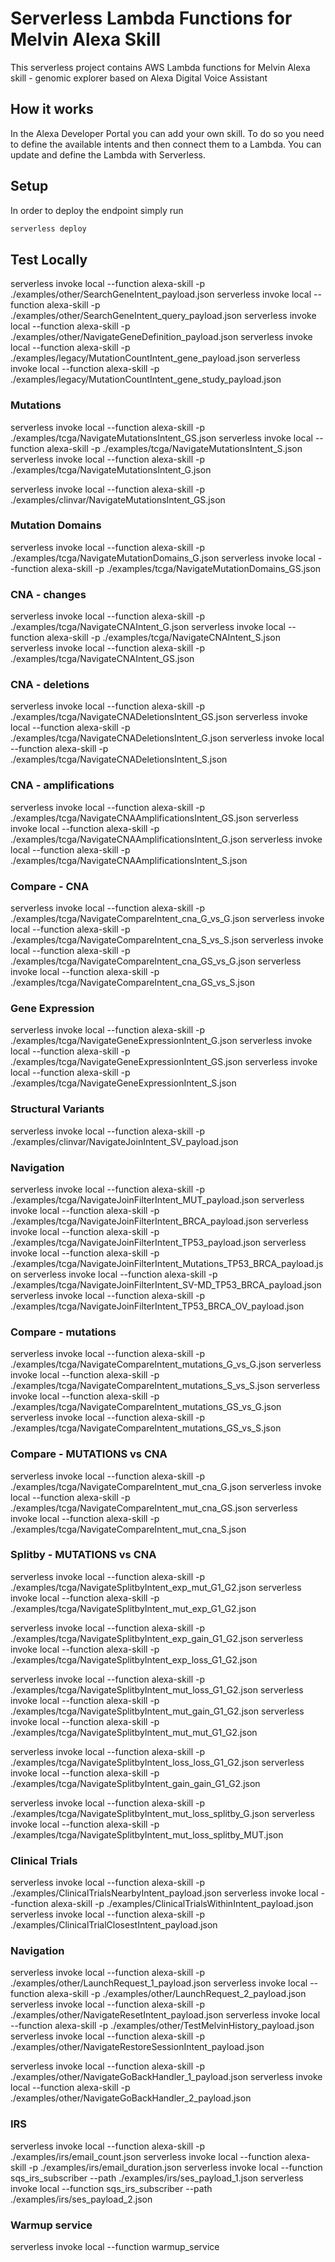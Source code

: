 # Serverless Lambda Functions for Melvin Alexa Skill

This serverless project contains AWS Lambda functions for Melvin Alexa skill - genomic explorer based on Alexa Digital Voice Assistant


## How it works

In the Alexa Developer Portal you can add your own skill. To do so you need to define the available intents and then connect them to a Lambda. You can update and define the Lambda with Serverless.

## Setup

In order to deploy the endpoint simply run

```bash
serverless deploy
```

## Test Locally

serverless invoke local --function alexa-skill -p ./examples/other/SearchGeneIntent_payload.json
serverless invoke local --function alexa-skill -p ./examples/other/SearchGeneIntent_query_payload.json
serverless invoke local --function alexa-skill -p ./examples/other/NavigateGeneDefinition_payload.json
serverless invoke local --function alexa-skill -p ./examples/legacy/MutationCountIntent_gene_payload.json
serverless invoke local --function alexa-skill -p ./examples/legacy/MutationCountIntent_gene_study_payload.json


### Mutations
serverless invoke local --function alexa-skill -p ./examples/tcga/NavigateMutationsIntent_GS.json
serverless invoke local --function alexa-skill -p ./examples/tcga/NavigateMutationsIntent_S.json
serverless invoke local --function alexa-skill -p ./examples/tcga/NavigateMutationsIntent_G.json

serverless invoke local --function alexa-skill -p ./examples/clinvar/NavigateMutationsIntent_GS.json


### Mutation Domains
serverless invoke local --function alexa-skill -p ./examples/tcga/NavigateMutationDomains_G.json
serverless invoke local --function alexa-skill -p ./examples/tcga/NavigateMutationDomains_GS.json


### CNA - changes
serverless invoke local --function alexa-skill -p ./examples/tcga/NavigateCNAIntent_G.json
serverless invoke local --function alexa-skill -p ./examples/tcga/NavigateCNAIntent_S.json
serverless invoke local --function alexa-skill -p ./examples/tcga/NavigateCNAIntent_GS.json


### CNA - deletions
serverless invoke local --function alexa-skill -p ./examples/tcga/NavigateCNADeletionsIntent_GS.json
serverless invoke local --function alexa-skill -p ./examples/tcga/NavigateCNADeletionsIntent_G.json
serverless invoke local --function alexa-skill -p ./examples/tcga/NavigateCNADeletionsIntent_S.json


### CNA - amplifications
serverless invoke local --function alexa-skill -p ./examples/tcga/NavigateCNAAmplificationsIntent_GS.json
serverless invoke local --function alexa-skill -p ./examples/tcga/NavigateCNAAmplificationsIntent_G.json
serverless invoke local --function alexa-skill -p ./examples/tcga/NavigateCNAAmplificationsIntent_S.json

### Compare - CNA
serverless invoke local --function alexa-skill -p ./examples/tcga/NavigateCompareIntent_cna_G_vs_G.json
serverless invoke local --function alexa-skill -p ./examples/tcga/NavigateCompareIntent_cna_S_vs_S.json
serverless invoke local --function alexa-skill -p ./examples/tcga/NavigateCompareIntent_cna_GS_vs_G.json
serverless invoke local --function alexa-skill -p ./examples/tcga/NavigateCompareIntent_cna_GS_vs_S.json

### Gene Expression
serverless invoke local --function alexa-skill -p ./examples/tcga/NavigateGeneExpressionIntent_G.json
serverless invoke local --function alexa-skill -p ./examples/tcga/NavigateGeneExpressionIntent_GS.json
serverless invoke local --function alexa-skill -p ./examples/tcga/NavigateGeneExpressionIntent_S.json


### Structural Variants
serverless invoke local --function alexa-skill -p ./examples/clinvar/NavigateJoinIntent_SV_payload.json


### Navigation
serverless invoke local --function alexa-skill -p ./examples/tcga/NavigateJoinFilterIntent_MUT_payload.json
serverless invoke local --function alexa-skill -p ./examples/tcga/NavigateJoinFilterIntent_BRCA_payload.json
serverless invoke local --function alexa-skill -p ./examples/tcga/NavigateJoinFilterIntent_TP53_payload.json
serverless invoke local --function alexa-skill -p ./examples/tcga/NavigateJoinFilterIntent_Mutations_TP53_BRCA_payload.json
serverless invoke local --function alexa-skill -p ./examples/tcga/NavigateJoinFilterIntent_SV-MD_TP53_BRCA_payload.json
serverless invoke local --function alexa-skill -p ./examples/tcga/NavigateJoinFilterIntent_TP53_BRCA_OV_payload.json


### Compare - mutations
serverless invoke local --function alexa-skill -p ./examples/tcga/NavigateCompareIntent_mutations_G_vs_G.json
serverless invoke local --function alexa-skill -p ./examples/tcga/NavigateCompareIntent_mutations_S_vs_S.json
serverless invoke local --function alexa-skill -p ./examples/tcga/NavigateCompareIntent_mutations_GS_vs_G.json
serverless invoke local --function alexa-skill -p ./examples/tcga/NavigateCompareIntent_mutations_GS_vs_S.json


### Compare - MUTATIONS vs CNA
serverless invoke local --function alexa-skill -p ./examples/tcga/NavigateCompareIntent_mut_cna_G.json
serverless invoke local --function alexa-skill -p ./examples/tcga/NavigateCompareIntent_mut_cna_GS.json
serverless invoke local --function alexa-skill -p ./examples/tcga/NavigateCompareIntent_mut_cna_S.json


### Splitby - MUTATIONS vs CNA
serverless invoke local --function alexa-skill -p ./examples/tcga/NavigateSplitbyIntent_exp_mut_G1_G2.json
serverless invoke local --function alexa-skill -p ./examples/tcga/NavigateSplitbyIntent_mut_exp_G1_G2.json

serverless invoke local --function alexa-skill -p ./examples/tcga/NavigateSplitbyIntent_exp_gain_G1_G2.json
serverless invoke local --function alexa-skill -p ./examples/tcga/NavigateSplitbyIntent_exp_loss_G1_G2.json

serverless invoke local --function alexa-skill -p ./examples/tcga/NavigateSplitbyIntent_mut_loss_G1_G2.json
serverless invoke local --function alexa-skill -p ./examples/tcga/NavigateSplitbyIntent_mut_gain_G1_G2.json
serverless invoke local --function alexa-skill -p ./examples/tcga/NavigateSplitbyIntent_mut_mut_G1_G2.json

serverless invoke local --function alexa-skill -p ./examples/tcga/NavigateSplitbyIntent_loss_loss_G1_G2.json
serverless invoke local --function alexa-skill -p ./examples/tcga/NavigateSplitbyIntent_gain_gain_G1_G2.json

serverless invoke local --function alexa-skill -p ./examples/tcga/NavigateSplitbyIntent_mut_loss_splitby_G.json
serverless invoke local --function alexa-skill -p ./examples/tcga/NavigateSplitbyIntent_mut_loss_splitby_MUT.json


### Clinical Trials
serverless invoke local --function alexa-skill -p ./examples/ClinicalTrialsNearbyIntent_payload.json
serverless invoke local --function alexa-skill -p ./examples/ClinicalTrialsWithinIntent_payload.json
serverless invoke local --function alexa-skill -p ./examples/ClinicalTrialClosestIntent_payload.json


### Navigation
serverless invoke local --function alexa-skill -p ./examples/other/LaunchRequest_1_payload.json
serverless invoke local --function alexa-skill -p ./examples/other/LaunchRequest_2_payload.json
serverless invoke local --function alexa-skill -p ./examples/other/NavigateResetIntent_payload.json
serverless invoke local --function alexa-skill -p ./examples/other/TestMelvinHistory_payload.json
serverless invoke local --function alexa-skill -p ./examples/other/NavigateRestoreSessionIntent_payload.json

serverless invoke local --function alexa-skill -p ./examples/other/NavigateGoBackHandler_1_payload.json
serverless invoke local --function alexa-skill -p ./examples/other/NavigateGoBackHandler_2_payload.json


### IRS
serverless invoke local --function alexa-skill -p ./examples/irs/email_count.json
serverless invoke local --function alexa-skill -p ./examples/irs/email_duration.json
serverless invoke local --function sqs_irs_subscriber --path ./examples/irs/ses_payload_1.json
serverless invoke local --function sqs_irs_subscriber --path ./examples/irs/ses_payload_2.json

### Warmup service
serverless invoke local --function warmup_service